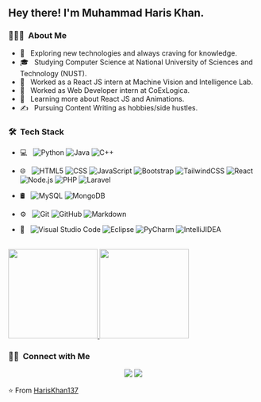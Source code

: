 

<h2> Hey there! I'm Muhammad Haris Khan.</h2>

<h3> 👨🏻‍💻 &nbsp;About Me </h3>

- 🤔 &nbsp; Exploring new technologies and always craving for knowledge.
- 🎓 &nbsp; Studying Computer Science at National University of Sciences and Technology (NUST).
- 💼 &nbsp; Worked as a React JS intern at Machine Vision and Intelligence Lab.
- 💼 &nbsp; Worked as Web Developer intern at CoExLogica.
- 🌱 &nbsp; Learning more about React JS and Animations.
- ✍️ &nbsp; Pursuing Content Writing as hobbies/side hustles.

<h3> 🛠 &nbsp;Tech Stack</h3>

- 💻 &nbsp;
  ![Python](https://img.shields.io/badge/-Python-333333?style=flat&logo=python)
  ![Java](https://img.shields.io/badge/-Java-333333?style=flat&logo=Java&logoColor=007396)
  ![C++](https://img.shields.io/badge/-C++-333333?style=flat&logo=C%2B%2B&logoColor=00599C)

- 🌐 &nbsp;
  ![HTML5](https://img.shields.io/badge/-HTML5-333333?style=flat&logo=HTML5)
  ![CSS](https://img.shields.io/badge/-CSS-333333?style=flat&logo=CSS3&logoColor=1572B6)
  ![JavaScript](https://img.shields.io/badge/-JavaScript-333333?style=flat&logo=javascript)
  ![Bootstrap](https://img.shields.io/badge/-Bootstrap-333333?style=flat&logo=bootstrap&logoColor=563D7C)
  ![TailwindCSS](https://img.shields.io/badge/-TailwindCSS-333333?style=flat&logo=TailwindCSS&logoColor=563D7C)
  ![React](https://img.shields.io/badge/-React-333333?style=flat&logo=react)
  ![Node.js](https://img.shields.io/badge/-Node.js-333333?style=flat&logo=node.js)
  ![PHP](https://img.shields.io/badge/-PHP-333333?style=flat&logo=PHP)
  ![Laravel](https://img.shields.io/badge/-Laravel-333333?style=flat&logo=Laravel)



- 🛢 &nbsp;
  ![MySQL](https://img.shields.io/badge/-MySQL-333333?style=flat&logo=mysql)
  ![MongoDB](https://img.shields.io/badge/-MongoDB-333333?style=flat&logo=mongodb)
- ⚙️ &nbsp;
  ![Git](https://img.shields.io/badge/-Git-333333?style=flat&logo=git)
  ![GitHub](https://img.shields.io/badge/-GitHub-333333?style=flat&logo=github)
  ![Markdown](https://img.shields.io/badge/-Markdown-333333?style=flat&logo=markdown)
- 🔧 &nbsp;
  ![Visual Studio Code](https://img.shields.io/badge/-Visual%20Studio%20Code-333333?style=flat&logo=visual-studio-code&logoColor=007ACC)
  ![Eclipse](https://img.shields.io/badge/-Eclipse-333333?style=flat&logo=eclipse-ide&logoColor=2C2255)
  ![PyCharm](https://img.shields.io/badge/-PyCharm-333333?style=flat&logo=PyCharm&logoColor=2C2255)
  ![IntelliJIDEA](https://img.shields.io/badge/-IntelliJIDEA-333333?style=flat&logo=intellij-idea&logoColor=2C2255)


<br/>

<a href="https://github.com/HarisKhan137">
  <img height="180em" src="https://github-readme-stats.vercel.app/api?username=mhariskh&theme=buefy&show_icons=true" />
  <img height="180em" src="https://github-readme-stats.vercel.app/api/top-langs/?username=mhariskh&theme=buefy&layout=compact" />
</a>

<br/>

<h3> 🤝🏻 &nbsp;Connect with Me </h3>

<p align="center">
<a href="https://www.linkedin.com/in/mharis-kh/"><img src="https://img.shields.io/badge/LinkedIn-0077B5?style=for-the-badge&logo=linkedin&logoColor=white"/></a>
<a href="mailto:mharis.kh@outlook.com"><img src ="https://img.shields.io/badge/Microsoft_Outlook-0078D4?style=for-the-badge&logo=microsoft-outlook&logoColor=white"/> </a>
</p>

⭐️ From [HarisKhan137](https://github.com/HarisKhan137)
